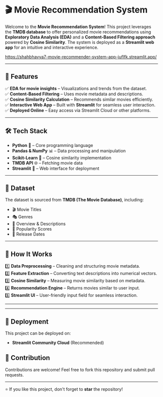 # 🎬 Movie Recommendation System

Welcome to the **Movie Recommendation System**! This project leverages the **TMDB database** to offer personalized movie recommendations using **Exploratory Data Analysis (EDA)** and a **Content-Based Filtering approach** powered by **Cosine Similarity**. The system is deployed as a **Streamlit web app** for an intuitive and interactive experience.

https://shahbhavya7-movie-recommender-system-app-juflfk.streamlit.app/

---

## 📌 Features
✅ **EDA for movie insights** – Visualizations and trends from the dataset.  
✅ **Content-Based Filtering** – Uses movie metadata and descriptions.  
✅ **Cosine Similarity Calculation** – Recommends similar movies efficiently.  
✅ **Interactive Web App** – Built with **Streamlit** for seamless user interaction.  
✅ **Deployed Online** – Easy access via Streamlit Cloud or other platforms.  

---

## 🛠️ Tech Stack
- **Python** 🐍 – Core programming language
- **Pandas & NumPy** 📊 – Data processing and manipulation
- **Scikit-Learn** 🤖 – Cosine similarity implementation
- **TMDB API** 🌐 – Fetching movie data
- **Streamlit** 🎨 – Web interface for deployment

---

## 📂 Dataset
The dataset is sourced from **TMDB (The Movie Database)**, including:
- 🎬 Movie Titles
- 🎭 Genres
- 📜 Overview & Descriptions
- 🌟 Popularity Scores
- 📅 Release Dates

---

## 🎯 How It Works
1️⃣ **Data Preprocessing** – Cleaning and structuring movie metadata.  
2️⃣ **Feature Extraction** – Converting text descriptions into numerical vectors.  
3️⃣ **Cosine Similarity** – Measuring movie similarity based on metadata.  
4️⃣ **Recommendation Engine** – Returns movies similar to user input.  
5️⃣ **Streamlit UI** – User-friendly input field for seamless interaction.  

---

---

## 🚀 Deployment
This project can be deployed on:
- **Streamlit Community Cloud** (Recommended)

## 🤝 Contribution
Contributions are welcome! Feel free to fork this repository and submit pull requests.

---

⭐ If you like this project, don't forget to **star** the repository!

